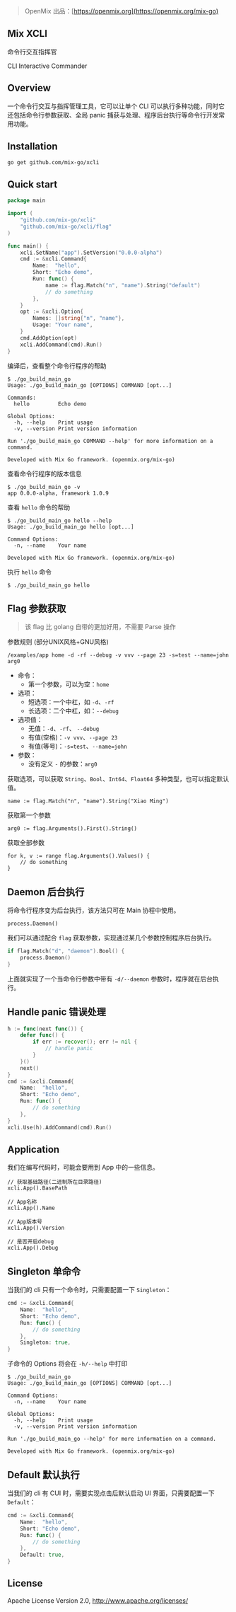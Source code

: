 > OpenMix 出品：[https://openmix.org](https://openmix.org/mix-go)

## Mix XCLI

命令行交互指挥官

CLI Interactive Commander

## Overview

一个命令行交互与指挥管理工具，它可以让单个 CLI 可以执行多种功能，同时它还包括命令行参数获取、全局 panic 捕获与处理、程序后台执行等命令行开发常用功能。

## Installation

```
go get github.com/mix-go/xcli
```

## Quick start

```go
package main

import (
    "github.com/mix-go/xcli"
    "github.com/mix-go/xcli/flag"
)

func main() {
    xcli.SetName("app").SetVersion("0.0.0-alpha")
    cmd := &xcli.Command{
        Name:  "hello",
        Short: "Echo demo",
        Run: func() {
            name := flag.Match("n", "name").String("default")
            // do something
        },
    }
    opt := &xcli.Option{
        Names: []string{"n", "name"},
        Usage: "Your name",
    }
    cmd.AddOption(opt)
    xcli.AddCommand(cmd).Run()
}
```

编译后，查看整个命令行程序的帮助

```
$ ./go_build_main_go 
Usage: ./go_build_main_go [OPTIONS] COMMAND [opt...]

Commands:
  hello         Echo demo

Global Options:
  -h, --help    Print usage
  -v, --version Print version information

Run './go_build_main_go COMMAND --help' for more information on a command.

Developed with Mix Go framework. (openmix.org/mix-go)
```

查看命令行程序的版本信息

```
$ ./go_build_main_go -v
app 0.0.0-alpha, framework 1.0.9
```

查看 `hello` 命令的帮助

```
$ ./go_build_main_go hello --help
Usage: ./go_build_main_go hello [opt...]

Command Options:
  -n, --name    Your name

Developed with Mix Go framework. (openmix.org/mix-go)
```

执行 `hello` 命令

```
$ ./go_build_main_go hello 
```

## Flag 参数获取

> 该 flag 比 golang 自带的更加好用，不需要 Parse 操作

参数规则 (部分UNIX风格+GNU风格)

```
/examples/app home -d -rf --debug -v vvv --page 23 -s=test --name=john arg0
```
- 命令：
    - 第一个参数，可以为空：`home`
- 选项：
    - 短选项：一个中杠，如 `-d`、`-rf`
    - 长选项：二个中杠，如：`--debug`
- 选项值：
    - 无值：`-d`、`-rf`、 `--debug`
    - 有值(空格)：`-v vvv`、`--page 23`
    - 有值(等号)：`-s=test`、`--name=john`
- 参数：
    - 没有定义 `-` 的参数：`arg0`

获取选项，可以获取 `String`、`Bool`、`Int64`、`Float64` 多种类型，也可以指定默认值。

```
name := flag.Match("n", "name").String("Xiao Ming")
```

获取第一个参数

```
arg0 := flag.Arguments().First().String()
```

获取全部参数

```
for k, v := range flag.Arguments().Values() {
    // do something
}
```

## Daemon 后台执行

将命令行程序变为后台执行，该方法只可在 Main 协程中使用。

```
process.Daemon()
```

我们可以通过配合 `flag` 获取参数，实现通过某几个参数控制程序后台执行。

```go
if flag.Match("d", "daemon").Bool() {
    process.Daemon()
}
```

上面就实现了一个当命令行参数中带有 `-d/--daemon` 参数时，程序就在后台执行。

## Handle panic 错误处理

```go
h := func(next func()) {
    defer func() {
        if err := recover(); err != nil {
            // handle panic
        }
    }()
    next()
}
cmd := &xcli.Command{
    Name:  "hello",
    Short: "Echo demo",
    Run: func() {
        // do something
    },
}
xcli.Use(h).AddCommand(cmd).Run()
```

## Application

我们在编写代码时，可能会要用到 App 中的一些信息。

```
// 获取基础路径(二进制所在目录路径)
xcli.App().BasePath

// App名称
xcli.App().Name

// App版本号
xcli.App().Version

// 是否开启debug
xcli.App().Debug
```

## Singleton 单命令

当我们的 cli 只有一个命令时，只需要配置一下 `Singleton`：

~~~go
cmd := &xcli.Command{
    Name:  "hello",
    Short: "Echo demo",
    Run: func() {
        // do something
    },
    Singleton: true,
}
~~~

子命令的 Options 将会在 `-h/--help` 中打印

~~~
$ ./go_build_main_go 
Usage: ./go_build_main_go [OPTIONS] COMMAND [opt...]

Command Options:
  -n, --name    Your name

Global Options:
  -h, --help    Print usage
  -v, --version Print version information

Run './go_build_main_go --help' for more information on a command.

Developed with Mix Go framework. (openmix.org/mix-go)
~~~

## Default 默认执行

当我们的 cli 有 CUI 时，需要实现点击后默认启动 UI 界面，只需要配置一下 `Default`：

~~~go
cmd := &xcli.Command{
    Name:  "hello",
    Short: "Echo demo",
    Run: func() {
        // do something
    },
    Default: true,
}
~~~

## License

Apache License Version 2.0, http://www.apache.org/licenses/
